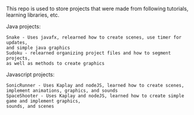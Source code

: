 This repo is used to store projects that were made from following tutorials, learning libraries, etc.

Java projects:

	Snake - Uses javafx, relearned how to create scenes, use timer for updates, 
	and simple java graphics
	Sudoku - relearned organizing project files and how to segment projects, 
	as well as methods to create graphics

Javascript projects:

	SonicRunner - Uses Kaplay and nodeJS, learned how to create scenes, 
	implement animations, graphics, and sounds
	SpaceShooter - Uses Kaplay and nodeJS, learned how to create simple game and implement graphics, 
	sounds, and scenes